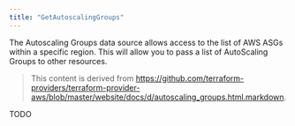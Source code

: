 ```yaml
---
title: "GetAutoscalingGroups"
---
```


<!-- WARNING: this file was generated by the Pulumi Terraform Bridge (tfgen) Tool. -->
<!-- Do not edit by hand unless you're certain you know what you are doing! -->

<style>
  table td p { margin-top: 0; margin-bottom: 0; }
</style>

The Autoscaling Groups data source allows access to the list of AWS
ASGs within a specific region. This will allow you to pass a list of AutoScaling Groups to other resources.

> This content is derived from https://github.com/terraform-providers/terraform-provider-aws/blob/master/website/docs/d/autoscaling_groups.html.markdown.


TODO


